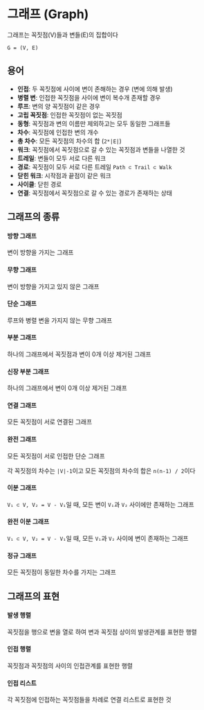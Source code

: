 # 그래프 (Graph)
그래프는 꼭짓점(V)들과 변들(E)의 집합이다

`G = (V, E)`

## 용어

- **인접**: 두 꼭짓점에 사이에 변이 존해하는 경우 (변에 의해 발생)
- **병렬 변**: 인접한 꼭짓점을 사이에  변이 복수개 존재할 경우 
- **루프**: 변의 양 꼭짓점이 같은 경우
- **고립 꼭짓점**: 인접한 꼭짓점이 없는 꼭짓점
- **동형**: 꼭짓점과 변의 이름만 제외하고는 모두 동일한 그래프들
- **차수**: 꼭짓점에 인접한 변의 개수
- **총 차수**: 모든 꼭짓점의 차수의 합 (`2*|E|`)
- **워크**: 꼭짓점에서 꼭짓점으로 갈 수 있는 꼭짓점과 변들을 나열한 것
- **트레일**: 변들이 모두 서로 다른 워크
- **경로**: 꼭짓점이 모두 서로 다른 트레일 `Path ⊂ Trail ⊂ Walk`
- **닫힌 워크**: 시작점과 끝점이 같은 워크
- **사이클**: 닫힌 경로
- **연결**: 꼭짓점에서 꼭짓점으로 갈 수 있는 경로가 존재하는 상태

## 그래프의 종류

#### 방향 그래프

변이 방향을 가지는 그래프

#### 무향 그래프

변이 방향을 가지고 있지 않은 그래프

#### 단순 그래프

루프와 병렬 변을 가지지 않는 무향 그래프

#### 부분 그래프

하나의 그래프에서 꼭짓점과 변이 0개 이상 제거된 그래프

#### 신장 부분 그래프

하나의 그래프에서 변이 0개 이상 제거된 그래프

#### 연결 그래프

모든 꼭짓점이 서로 연결된 그래프

#### 완전 그래프

모든 꼭짓점이 서로 인접한 단순 그래프

각 꼭짓점의 차수는 `|V|-1`이고 모든 꼭짓점의 차수의 합은 `n(n-1) / 2`이다

#### 이분 그래프

 `V₁ ⊂ V, V₂ = V - V₁`일 때, 모든 변이 `V₁`과 `V₂` 사이에만 존재하는 그래프

#### 완전 이분 그래프

 `V₁ ⊂ V, V₂ = V - V₁`일 때, 모든 `V₁`과 `V₂` 사이에 변이 존재하는 그래프

#### 정규 그래프

모든 꼭짓점이 동일한 차수를 가지는 그래프

## 그래프의 표현

#### 발생 행렬

꼭짓점을 행으로 변을 열로 하여 변과 꼭짓점 상이의 발생관계를 표현한 행렬

#### 인접 행렬

꼭짓점과 꼭짓점의 사이의 인접관계를 표현한 행렬

#### 인접 리스트

각 꼭짓점에 인접하는 꼭짓점들을 차례로 연결 리스트로 표현한 것

